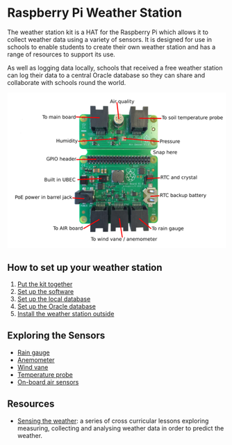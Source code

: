 # Raspberry Pi Weather Station

The weather station kit is a HAT for the Raspberry Pi which allows it to collect weather data using a variety of sensors. It is designed for use in schools to enable students to create their own weather station and has a range of resources to support its use.

As well as logging data locally, schools that received a free weather station can log their data to a central Oracle database so they can share and collaborate with schools round the world.


![Weather Station](images/weather-station-kit.png)

## How to set up your weather station
1. [Put the kit together](hardware-setup.md)
1. [Set up the software](software-setup.md)
1. [Set up the local database](database-setup.md)
1. [Set up the Oracle database](oracle.md)
1. [Install the weather station outside](siting.md)


## Exploring the Sensors
- [Rain gauge](rain-gauge.md)
- [Anemometer](anemometer.md)
- [Wind vane](wind-vane.md)
- [Temperature probe](temp_probe.md)
- [On-board air sensors](onboard-sensors.md)

## Resources
- [Sensing the weather](https://github.com/raspberrypilearning/sensing-the-weather): a series of cross curricular lessons exploring measuring, collecting and analysing weather data in order to predict the weather.


